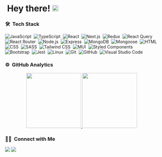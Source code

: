 # &nbsp;Hey there! <img src="https://raw.githubusercontent.com/MartinHeinz/MartinHeinz/master/wave.gif" height="21">


### 🛠 &nbsp;Tech Stack


![JavaScript](https://img.shields.io/badge/-JavaScript-05122A?style=for-the-badge&logo=javascript)&nbsp;
![TypeScript](https://img.shields.io/badge/-TypeScript-05122A?style=for-the-badge&logo=typescript)&nbsp;
![React](https://img.shields.io/badge/-React-05122A?style=for-the-badge&logo=react)&nbsp;
![Next.js](https://img.shields.io/badge/-Next.js-05122A?style=for-the-badge&logo=next.js)&nbsp;
![Redux](https://img.shields.io/badge/-Redux-05122A?style=for-the-badge&logo=redux&logoColor=764ABC)&nbsp;
![React Query](https://img.shields.io/badge/-ReactQuery-05122A?style=for-the-badge&logo=reactQuery&logoColor=FF4154)&nbsp;
![React Router](https://img.shields.io/badge/-ReactRouter-05122A?style=for-the-badge&logo=reactRouter&logoColor=FF4154)&nbsp;
![Node.js](https://img.shields.io/badge/-node.js-05122A?style=for-the-badge&logo=nodedotjs&logoColor=339933)&nbsp;
![Express](https://img.shields.io/badge/-express-05122A?style=for-the-badge&logo=express&logoColor=FFFFFF)&nbsp;
![MongoDB](https://img.shields.io/badge/-mongo%20db-05122A?style=for-the-badge&logo=mongodb&logoColor=47A248)&nbsp;
![Mongoose](https://img.shields.io/badge/-mongoose-05122A?style=for-the-badge&logo=mongoose&logoColor=880000)&nbsp;
![HTML](https://img.shields.io/badge/-HTML-05122A?style=for-the-badge&logo=HTML5)&nbsp;
![CSS](https://img.shields.io/badge/-CSS-05122A?style=for-the-badge&logo=CSS3&logoColor=1572B6)&nbsp;
![SASS](https://img.shields.io/badge/-SASS-05122A?style=for-the-badge&logo=sass&logoColor=CC6699)&nbsp;
![Tailwind CSS](https://img.shields.io/badge/-TailwindCSS-05122A?style=for-the-badge&logo=tailwindCSS&logoColor=06B6D4)&nbsp;
![MUI](https://img.shields.io/badge/-MUI-05122A?style=for-the-badge&logo=mui&logoColor=007FFF)&nbsp;
![Styled Components](https://img.shields.io/badge/-Styled%20Components-05122A?style=for-the-badge&logo=styledcomponents&logoColor=DB7093)&nbsp;
![Bootstrap](https://img.shields.io/badge/-Bootstrap-05122A?style=for-the-badge&logo=bootstrap&logoColor=563D7C)&nbsp;
![Jest](https://img.shields.io/badge/-Jest-05122A?style=for-the-badge&logo=jest&logoColor=C21325)&nbsp;
![Linux](https://img.shields.io/badge/-linux-05122A?style=for-the-badge&logo=linux&logoColor=FFFFFF)&nbsp;
![Git](https://img.shields.io/badge/-Git-05122A?style=for-the-badge&logo=git)&nbsp;
![GitHub](https://img.shields.io/badge/-GitHub-05122A?style=for-the-badge&logo=github)&nbsp;
![Visual Studio Code](https://img.shields.io/badge/-Visual%20Studio%20Code-05122A?style=for-the-badge&logo=visual-studio-code&logoColor=007ACC)&nbsp;


### ⚙️ &nbsp;GitHub Analytics

<p align="center">
<a href="https://github.com/mohammadali-amd">
  <img height="180em" src="https://github-readme-stats-eight-theta.vercel.app/api?username=mohammadali-amd&show_icons=true&theme=algolia&include_all_commits=true&count_private=true"/>
  <img height="180em" src="https://github-readme-stats-eight-theta.vercel.app/api/top-langs/?username=mohammadali-amd&layout=compact&langs_count=8&theme=algolia"/>
</a>
</p>

### 🤝🏻 &nbsp;Connect with Me

<p align="left">
<a href="https://linkedin.com/in/mohammadaliamidi"><img src="https://img.shields.io/badge/-LinkedIn-0077B5?style=flat&logo=Linkedin&logoColor=white"/></a>
<a href="mailto:amidi1380@gmail.com"><img src="https://img.shields.io/badge/-Gmail-D14836?style=flat&logo=Gmail&logoColor=white"/></a>
</p>

